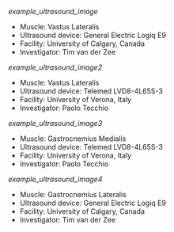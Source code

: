 *example_ultrasound_image* 

 * Muscle: Vastus Lateralis
 * Ultrasound device: General Electric Logiq E9
 * Facility: University of Calgary, Canada
 * Investigator: Tim van der Zee

*example_ultrasound_image2* 

* Muscle: Vastus Lateralis
* Ultrasound device: Telemed LVD8-4L65S-3
* Facility: University of Verona, Italy
* Investigator: Paolo Tecchio

*example_ultrasound_image3* 

* Muscle: Gastrocnemius Medialis
* Ultrasound device: Telemed LVD8-4L65S-3
* Facility: University of Verona, Italy
* Investigator: Paolo Tecchio

*example_ultrasound_image4* 

* Muscle: Gastrocnemius Lateralis
* Ultrasound device: General Electric Logiq E9
* Facility: University of Calgary, Canada
* Investigator: Tim van der Zee